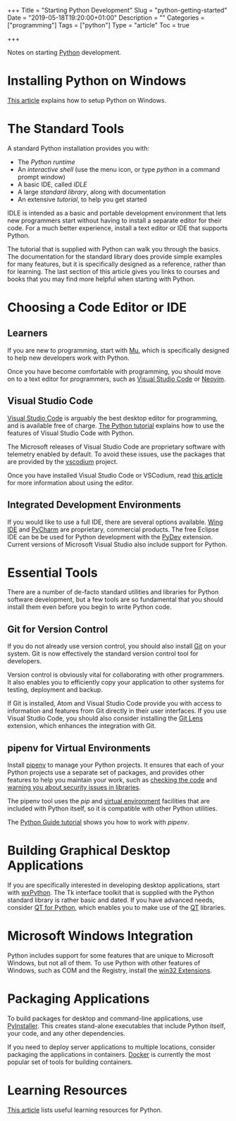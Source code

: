 +++
Title = "Starting Python Development"
Slug = "python-getting-started"
Date = "2019-05-18T19:20:00+01:00"
Description = ""
Categories = ["programming"]
Tags = ["python"]
Type = "article"
Toc = true

+++

Notes on starting [Python](https://www.python.org/) development.

<!--more-->

# Installing Python on Windows

[This article](https://www.stuartellis.name/articles/python-development-windows) explains how to setup Python on Windows.

# The Standard Tools

A standard Python installation provides you with:

- The _Python runtime_
- An _interactive shell_ (use the menu icon, or type _python_ in a
  command prompt window)
- A basic IDE, called _IDLE_
- A large _standard library_, along with documentation
- An extensive _tutorial_, to help you get started

IDLE is intended as a basic and portable development environment that
lets new programmers start without having to install a separate editor for their code. For a much better experience, install a text editor or IDE that supports Python.

The tutorial that is supplied with Python can walk you through the basics. The documentation for the standard library does provide simple examples for many features, but it is specifically designed as a reference, rather than for learning. The last section of this article gives you links to courses and books that you may find more helpful when starting with Python.

# Choosing a Code Editor or IDE

## Learners

If you are new to programming, start with [Mu](https://codewith.mu/), which is specifically designed to help new developers work with Python.

Once you have become comfortable with programming, you should move on to a text editor for programmers, such as [Visual Studio Code](https://code.visualstudio.com) or [Neovim](https://neovim.io).

## Visual Studio Code

[Visual Studio Code](https://code.visualstudio.com) is arguably the best desktop editor for programming, and is available free of charge. [The Python tutorial](https://code.visualstudio.com/docs/python/python-tutorial) explains how to use the features of Visual Studio Code with Python.

The Microsoft releases of Visual Studio Code are proprietary software with telemetry enabled by default. To avoid these issues, use the packages that are provided by the [vscodium](https://github.com/VSCodium/vscodium) project.

Once you have installed Visual Studio Code or VSCodium, read [this article](https://www.stuartellis.name/articles/visual-studio-code/) for more information about using the editor.

## Integrated Development Environments

If you would like to use a full IDE, there are several options available. [Wing IDE](http://www.wingware.com/) and [PyCharm](https://www.jetbrains.com/pycharm/) are proprietary, commercial products. The free Eclipse IDE can be be used for Python development with the [PyDev](http://www.pydev.org/) extension. Current versions of Microsoft Visual Studio also include support for Python.

# Essential Tools

There are a number of de-facto standard utilities and libraries for
Python software development, but a few tools are so fundamental that you
should install them even before you begin to write Python code.

## Git for Version Control

If you do not already use version control, you should also install [Git](http://git-scm.com/) on your
system. Git is now effectively the standard version control tool for developers.

Version control is obviously vital for collaborating with other programmers. It also enables you to efficiently copy your application to other systems for testing, deployment and backup.

If Git is installed, Atom and Visual Studio Code provide you with access to information and features from Git directly in their user interfaces. If you use Visual Studio Code, you should also consider installing the [Git Lens](https://marketplace.visualstudio.com/items?itemName=eamodio.gitlens) extension, which enhances the integration with Git.

## pipenv for Virtual Environments

Install [pipenv](https://docs.pipenv.org/) to manage your Python projects. It ensures that each of your Python projects use a separate set of packages, and provides other features to help you maintain your work, such as [checking the code](https://docs.pipenv.org/advanced/#code-style-checking) and [warning you about security issues in libraries](https://docs.pipenv.org/advanced/#detection-of-security-vulnerabilities).

The pipenv tool uses the _pip_ and [virtual environment](https://docs.python.org/3/tutorial/venv.html) facilities that are included with Python itself, so it is compatible with other Python utilities.

The [Python Guide tutorial](http://docs.python-guide.org/en/latest/dev/virtualenvs/) shows you how to work with _pipenv_.

# Building Graphical Desktop Applications

If you are specifically interested in developing desktop applications, start with [wxPython](http://wxpython.org/). The Tk interface toolkit that is supplied with the Python standard library is rather basic and dated. If you have advanced needs, consider [QT for Python](https://www.qt.io/qt-for-python), which enables you to make use of the [QT](https://www.qt.io/) libraries.

# Microsoft Windows Integration

Python includes support for some features that are unique to Microsoft Windows, but not all of them. To use Python with other features of Windows, such as COM and the Registry, install the [win32 Extensions](https://github.com/mhammond/pywin32).

# Packaging Applications

To build packages for desktop and command-line applications, use [PyInstaller](http://www.pyinstaller.org/). This creates stand-alone executables that include Python itself, your code, and any other dependencies.

If you need to deploy server applications to multiple locations, consider packaging the applications in containers. [Docker](https://www.docker.com/) is currently the most popular set of tools for building containers.

# Learning Resources

[This article](https://www.stuartellis.name/articles/python-learning-resources) lists useful learning resources for Python.
